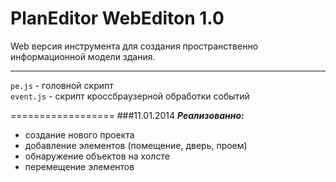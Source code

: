 PlanEditor WebEditon 1.0
===================

Web версия инструмента для создания пространственно информационной модели здания.

----------------

`pe.js` - головной скрипт <br>
`event.js` - скрипт кроссбраузерной обработки событий

==================
###11.01.2014
***Реализованно:***
+ создание нового проекта
+ добавление элементов (помещение, дверь, проем)
+ обнаружение объектов на холсте
+ перемещение элементов
